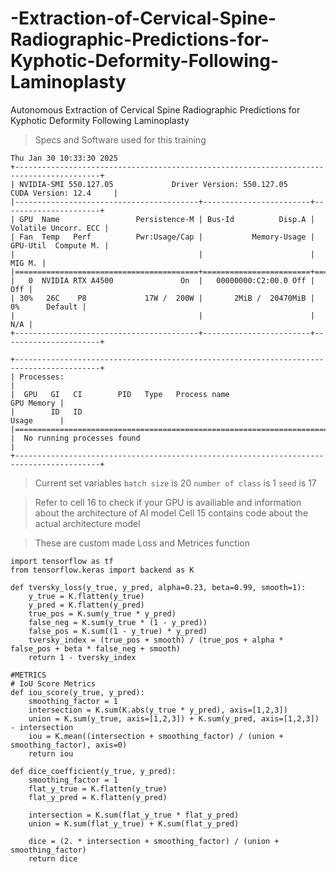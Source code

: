 # -Extraction-of-Cervical-Spine-Radiographic-Predictions-for-Kyphotic-Deformity-Following-Laminoplasty
Autonomous Extraction of Cervical Spine Radiographic Predictions for Kyphotic Deformity Following Laminoplasty


> Specs and Software used for this training
```
Thu Jan 30 10:33:30 2025       
+-----------------------------------------------------------------------------------------+
| NVIDIA-SMI 550.127.05             Driver Version: 550.127.05     CUDA Version: 12.4     |
|-----------------------------------------+------------------------+----------------------+
| GPU  Name                 Persistence-M | Bus-Id          Disp.A | Volatile Uncorr. ECC |
| Fan  Temp   Perf          Pwr:Usage/Cap |           Memory-Usage | GPU-Util  Compute M. |
|                                         |                        |               MIG M. |
|=========================================+========================+======================|
|   0  NVIDIA RTX A4500               On  |   00000000:C2:00.0 Off |                  Off |
| 30%   26C    P8             17W /  200W |       2MiB /  20470MiB |      0%      Default |
|                                         |                        |                  N/A |
+-----------------------------------------+------------------------+----------------------+
                                                                                         
+-----------------------------------------------------------------------------------------+
| Processes:                                                                              |
|  GPU   GI   CI        PID   Type   Process name                              GPU Memory |
|        ID   ID                                                               Usage      |
|=========================================================================================|
|  No running processes found                                                             |
+-----------------------------------------------------------------------------------------+
```
> Current set variables
`batch size` is 20
`number of class` is 1
`seed` is 17

> Refer to cell 16 to check if your GPU is availiable and information about the architecture of AI model
> Cell 15 contains code about the actual architecture model

> These are custom made Loss and Metrices function 
```
import tensorflow as tf
from tensorflow.keras import backend as K

def tversky_loss(y_true, y_pred, alpha=0.23, beta=0.99, smooth=1):
    y_true = K.flatten(y_true)
    y_pred = K.flatten(y_pred)
    true_pos = K.sum(y_true * y_pred)
    false_neg = K.sum(y_true * (1 - y_pred))
    false_pos = K.sum((1 - y_true) * y_pred)
    tversky_index = (true_pos + smooth) / (true_pos + alpha * false_pos + beta * false_neg + smooth)
    return 1 - tversky_index
```
```
#METRICS
# IoU Score Metrics
def iou_score(y_true, y_pred):
    smoothing_factor = 1
    intersection = K.sum(K.abs(y_true * y_pred), axis=[1,2,3])
    union = K.sum(y_true, axis=[1,2,3]) + K.sum(y_pred, axis=[1,2,3]) - intersection
    iou = K.mean((intersection + smoothing_factor) / (union + smoothing_factor), axis=0)
    return iou

def dice_coefficient(y_true, y_pred):
    smoothing_factor = 1
    flat_y_true = K.flatten(y_true)
    flat_y_pred = K.flatten(y_pred)
    
    intersection = K.sum(flat_y_true * flat_y_pred)
    union = K.sum(flat_y_true) + K.sum(flat_y_pred)
    
    dice = (2. * intersection + smoothing_factor) / (union + smoothing_factor)
    return dice
```


